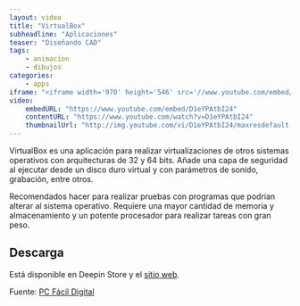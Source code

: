 ```yaml
---
layout: video
title: "VirtualBox"
subheadline: "Aplicaciones"
teaser: "Diseñando CAD"
tags:
    - animacion
    - dibujos
categories:
    - apps
iframe: "<iframe width='970' height='546' src='//www.youtube.com/embed/D1eYPAtbI24' frameborder='0' allowfullscreen></iframe>"
video:
    embedURL: "https://www.youtube.com/embed/D1eYPAtbI24"
    contentURL: "https://www.youtube.com/watch?v=D1eYPAtbI24"
    thumbnailUrl: "http://img.youtube.com/vi/D1eYPAtbI24/maxresdefault.jpg"
---
```

<!--more-->

VirtualBox es una aplicación para realizar virtualizaciones de otros sistemas operativos con arquitecturas de 32 y 64 bits. Añade una capa de seguridad al ejecutar desde un disco duro virtual y con parámetros de sonido, grabación, entre otros.

Recomendados hacer para realizar pruebas con programas que podrían alterar al sistema operativo. Requiere una mayor cantidad de memoria y almacenamiento y un potente procesador para realizar tareas con gran peso.

## Descarga

Está disponible en Deepin Store y el [sitio web](https://www.virtualbox.org/).


Fuente: [PC Fácil Digital](https://www.youtube.com/channel/UCKPlk0uN5ydu5kH03CY9EVQ)
